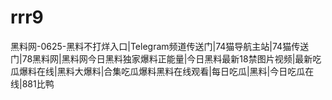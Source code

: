 # rrr9
黑料网-0625-黑料不打烊入口|Telegram频道传送门|74猫导航主站|74猫传送门|78黑料网|黑料网今日黑料独家爆料正能量|今日黑料最新18禁图片视频|最新吃瓜爆料在线|黑料大爆料|合集吃瓜爆料黑料在线观看|每日吃瓜|黑料|今日吃瓜在线|881比鸭
